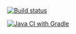 [![Build status](https://ci.appveyor.com/api/projects/status/09j9p1mvaor7wdyx?svg=true)](https://ci.appveyor.com/project/AnastasyaChis/echo1)

[![Java CI with Gradle](https://github.com/AnastasyaChis/Echo1/actions/workflows/gradle.yml/badge.svg)](https://github.com/AnastasyaChis/Echo1/actions/workflows/gradle.yml)
 
